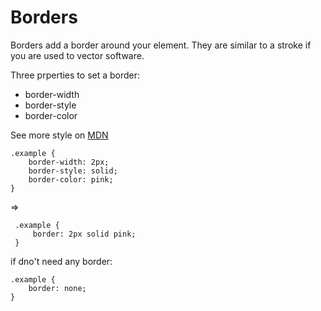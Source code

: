 # Borders
Borders add a border around your element. They are similar to a stroke if you are used to vector software.

Three prperties to set a border:
- border-width
- border-style
- border-color

See more style on [MDN](https://developer.mozilla.org/zh-TW/docs/Web/CSS/border)
```
.example {
	border-width: 2px;
	border-style: solid;
	border-color: pink;
}
```
 =>
```
 .example {
	 border: 2px solid pink;
 }
 ```

 if dno't need any border:
 ```
 .example {
	 border: none;
 }
 
 ```